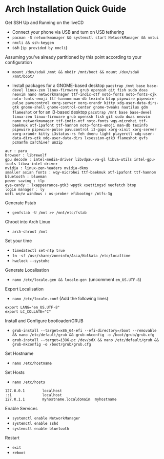 # Arch Installation Quick Guide

Get SSH Up and Running on the liveCD
- Connect your phone via USB and turn on USB tethering
- `pacman -S networkmanager && systemctl start NetworkManager && nmtui`
- `nmcli && ssh-keygen`
- ssh (`ip provided by nmcli`)

Assuming you've already partitioned by this point according to your configuration
- `mount /dev/sdaX /mnt && mkdir /mnt/boot && mount /dev/sdaX /mnt/boot/`

- Install packages for a GNOME-based desktop 
`pacstrap /mnt base base-devel linux-zen linux-firmware grub openssh git fish sudo doas neovim nano networkmanager ttf-indic-otf noto-fonts noto-fonts-cjk noto-fonts-emoji ttf-hannom man-db texinfo btop pipewire pipewire-pulse pavucontrol xorg-server xorg-xrandr kitty xdg-user-data-dirs-gtk gnome-shell gnome-control-center gnome-tweaks nautilus gdm flameshot`
or for an i3-based desktop
`pacstrap /mnt base base-devel linux-zen linux-firmware grub openssh fish git sudo doas neovim nano networkmanager ttf-indic-otf noto-fonts wqy-microhei ttf-baekmuk otf-ipafont ttf-hannom noto-fonts-emoji man-db texinfo pipewire pipewire-pulse pavucontrol i3-gaps xorg-xinit xorg-server xorg-xrandr kitty i3status-rs feh dmenu light playerctl xdg-user-data-dirs-gtk xdg-user-data-dirs lxsession-gtk3 flameshot gvfs pcmanfm xarchiver unzip`


``` optionally 
aur : paru
browser : librewolf
gpu decode : intel-media-driver libvdpau-va-gl libva-utils intel-gpu-tools libva-intel-driver 
nvidia : linux-zen-headers nvidia-dkms
smaller asian fonts : wqy-microhei ttf-baekmuk otf-ipafont ttf-hannom 
bluetooth : blueman
power saving : tlp 
eye-candy : lxappearance-gtk3 wpgtk xsettingsd neofetch btop
login manager : ly
uefi wo/w windows : os-prober efibootmgr /ntfs-3g 
```

Generate Fstab
- `genfstab -U /mnt >> /mnt/etc/fstab`

Chroot into Arch Linux
- `arch-chroot /mnt`

Set your time
- `timedatectl set-ntp true`
- `ln -sf /usr/share/zoneinfo/Asia/Kolkata /etc/localtime`
- `hwclock --systohc`

Generate Localisation
- `nano /etc/locale.gen && locale-gen `(uncomment `en_US.UTF-8`)

Export Localisation
- `nano /etc/locale.conf` (Add the following lines)
```
export LANG="en_US.UTF-8"
export LC_COLLATE="C"
```

Install and Configure bootloader/GRUB
- `grub-install --target=x86_64-efi --efi-directory=/boot --removable && nano /etc/default/grub && grub-mkconfig -o /boot/grub/grub.cfg`
- `grub-install --target=i386-pc /dev/sdX && nano /etc/default/grub && grub-mkconfig -o /boot/grub/grub.cfg`

Set Hostname
- `nano /etc/hostname`

Set Hosts
- `nano /etc/hosts` 
```
127.0.0.1        localhost
::1              localhost
127.0.1.1        myhostname.localdomain  myhostname
```
 
 Enable Services
- `systemctl enable NetworkManager`
- `systemctl enable sshd`
- `systemctl enable bluetooth`

 Restart
 - `exit`
 - `reboot`
